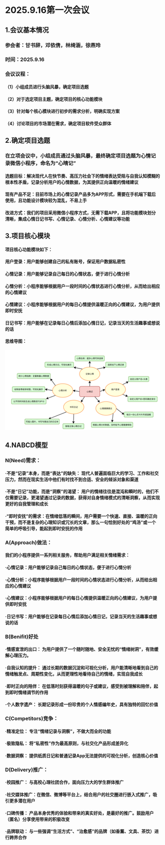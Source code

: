 # 2025.9.16第一次会议
## 1.会议基本情况
### 参会者：甘书辞，邓依倩，林绮涵，徐燕玲
### 时间：2025.9.16
### 会议议程：
#### （1）小组成员进行头脑风暴，确定项目选题
#### （2）对于选定项目主题，确定项目的核心功能模块
#### （3）针对每个核心模块进行初步的需求分析，明确实现方案
#### （4）讨论项目的市场潜在需求，确定项目软件受众群体
## 2.确定项目选题
### 在立项会议中，小组成员通过头脑风暴，最终确定项目选题为心情记录微信小程序，命名为“心晴记”
#### 选题目标：解决现代人在快节奏、高压力社会下的情绪表达受阻与自我认知模糊的根本性矛盾，记录分析用户的心情数据，为其提供正向温暖的情绪建议
#### 现有产品不足：目前市场上的心情记录产品多为APP形式，需要在手机端下载后使用，且功能设计模块较为混乱，不易上手
#### 改进方式：我们的项目采用微信小程序方式，无需下载APP，且将功能模块划分清晰，集成心情日记书写、心情记录、心情分析、心情建议等功能
## 3.项目核心模块
#### 项目核心功能模块如下：
#### 用户登录：用户能够创建自己的私有账号，保证用户数据私密性
#### 心情记录：用户能够记录自己每日的心情状态，便于进行心情分析
#### 心情分析：小程序能够根据用户一段时间的心情状态进行心情分析，从而给出相应的心情建议
#### 心情建议：小程序能够根据用户的每日心情提供温暖正向的心情建议，为用户提供即时安抚
#### 日记书写：用户能够在记录每日心情后添加心情日记，记录当天的生活趣事或想说的话
#### 思维导图：
<img src="../images/mindmap1.png" alt="mindmap1" width="1000" />

## 4.NABCD模型
### N(Need)需求：
#### ·不是“记录”本身，而是“表达”的缺失： 现代人普遍面临巨大的学习、工作和社交压力，然而在现实生活中他们有时找不到合适、安全的倾诉对象和渠道
#### ·不是“日记”功能，而是“洞察”的渴望： 用户的情绪往往是混沌和瞬时的，他们不仅需要记录，更渴望通过记录的数据，获得对自身情绪模式的清晰洞察，从而实现更好的自我管理和成长
#### ·“即时安抚”的需求：在情绪低落的瞬间，用户需要一个快速、直接、温暖的正向干预，而不是复杂的心理知识或冗长的文章，那么一句恰到好处的“鸡汤”或一个简单的呼吸引导，能起到即时安抚的作用
### A(Approach)做法：
#### 我们的小程序提供一系列相关服务，帮助用户满足相关情绪需求：
#### ·心情记录：用户能够记录自己每日的心情状态，便于进行心情分析
#### ·心情分析：小程序能够根据用户一段时间的心情状态进行心情分析，从而给出相应的心情建议
#### ·心情建议：小程序能够根据用户的每日心情提供温暖正向的心情建议，为用户提供即时安抚
#### ·日记书写：用户能够在记录每日心情后添加心情日记，记录当天的生活趣事或想说的话
### B(Benifit)好处
#### ·情感宣泄的出口： 为用户提供了一个随时随地、安全无忧的“情绪树洞”，有效缓解心理压力。
#### ·自我认知的提升： 通过长期的数据沉淀和可视化分析，用户能清晰地看到自己的情绪触发点、周期性变化，从而更理性地看待自己的情绪，实现自我成长
#### ·即时正向的陪伴： 在低落时刻获得温暖的句子或建议，感受到被理解和陪伴，起到即时情绪调节的作用
#### ·个人数字遗产： 长期记录形成一份珍贵的个人情感编年史，具有独特的回忆价值
### C(Competitors)竞争：
#### ·精准定位： 专注“情绪记录与洞察”，不做大而全的功能
#### ·极致隐私： 将“私密性”作为最高原则，与社交化产品形成差异化
#### ·数据洞察： 提供纸质日记和普通记录App无法提供的可视化分析，创造核心价值
### D(Delivery)推广：
#### ·校园推广： 与高校心理社团合作，面向压力大的学生群体推广
#### ·社交媒体推广：在微信、微博等平台上，结合用户的社交圈进行嵌入式推广，吸引更多潜在用户
#### ·口碑传播： 产品本身优秀的体验和带来的真实好处，是最好的推广。鼓励用户（匿名）分享使用带来的积极改变
#### ·品牌联动： 与一些强调“生活方式”、“治愈感”的品牌（如香薰、文具、茶饮）进行跨界合作
